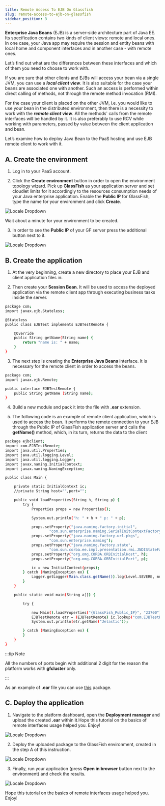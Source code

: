 ```yaml
---
title: Remote Access To EJB On Glassfish
slug: remote-access-to-ejb-on-glassfish
sidebar_position: 3
---
```


<!-- ## Remote Access to EJB on GlassFish -->

**Enterprise Java Beans** (EJB) is a server-side architecture part of Java EE. Its specification contains two kinds of client views: remote and local ones. In one case, your Java app may require the session and entity beans with local home and component interfaces and in another case - with remote ones.

Let’s find out what are the differences between these interfaces and which of them you need to choose to work with.

If you are sure that other clients and EJBs will access your bean via a single JVM, you can use a **_local client view_**. It is also suitable for the case your beans are associated one with another. Such an access is performed within direct calling of methods, not through the remote method invocation (RMI).

For the case your client is placed on the other JVM, i.e. you would like to use your bean in the distributed environment, then there is a necessity to work with the **_remote client view_**. All the methods' calls from the remote interfaces will be handled by it. It is also preferably to use RCV while working with parameters, passed by value between the client application and bean.

Let’s examine how to deploy Java Bean to the PaaS hosting and use EJB remote client to work with it.

## A. Create the environment

1. Log in to your PaaS account.

2. Click the **Create environment** button in order to open the environment topology wizard. Pick up **GlassFish** as your application server and set cloudlet limits for it accordingly to the resources consumption needs of your Java enterprise application. Enable the **Public IP** for GlassFish, type the name for your environment and click **Create**.

<div style={{
    display:'flex',
    justifyContent: 'center',
    margin: '0 0 1rem 0'
}}>

![Locale Dropdown](./img/RemoteAccesstoEJBonGlassFish/create-environment-with-glassfish.png)

</div>

Wait about a minute for your environment to be created.

3. In order to see the **Public IP** of your GF server press the additional button next to it.

<div style={{
    display:'flex',
    justifyContent: 'center',
    margin: '0 0 1rem 0'
}}>

![Locale Dropdown](./img/RemoteAccesstoEJBonGlassFish/glassfish-public-ip.png)

</div>

## B. Create the application

1. At the very beginning, create a new directory to place your EJB and client application files in.

2. Then create your **Session Bean**. It will be used to access the deployed application via the remote client app through executing business tasks inside the server.

```bash
package com;
import javax.ejb.Stateless;

@Stateless
public class EJBTest implements EJBTestRemote {

    @Override
    public String getName(String name) {
        return "name is: " + name;
    }
}
```

3. The next step is creating the **Enterprise Java Beans** interface. It is necessary for the remote client in order to access the beans.

```bash
package com;
import javax.ejb.Remote;

public interface EJBTestRemote {
    public String getName (String name);
}
```

4. Build a new module and pack it into the file with **.ear** extension.

5. The following code is an example of remote client application, which is used to access the bean. It performs the remote connection to your EJB through the Public IP of GlassFish application server and calls the **getName()** method, which, in its turn, returns the data to the client

```bash
package ejbclient;
import com.EJBTestRemote;
import java.util.Properties;
import java.util.logging.Level;
import java.util.logging.Logger;
import javax.naming.InitialContext;
import javax.naming.NamingException;

public class Main {

    private static InitialContext ic;
    //private String host="",port="";

    public void loadProperties(String h, String p) {
        try {
            Properties props = new Properties();

            System.out.println("h: " + h + " p: " + p);

            props.setProperty("java.naming.factory.initial",
                    "com.sun.enterprise.naming.SerialInitContextFactory");
            props.setProperty("java.naming.factory.url.pkgs",
                    "com.sun.enterprise.naming");
            props.setProperty("java.naming.factory.state",
                    "com.sun.corba.ee.impl.presentation.rmi.JNDIStateFactoryImpl");
            props.setProperty("org.omg.CORBA.ORBInitialHost", h);
            props.setProperty("org.omg.CORBA.ORBInitialPort", p);

            ic = new InitialContext(props);
        } catch (NamingException ex) {
            Logger.getLogger(Main.class.getName()).log(Level.SEVERE, null, ex);
        }
    }

    public static void main(String a[]) {

        try {

            new Main().loadProperties("{GlassFish_Public_IP}", "23700");
            EJBTestRemote etr = (EJBTestRemote) ic.lookup("com.EJBTestRemote");
            System.out.println(etr.getName("Jelastic"));

        } catch (NamingException ex) {
        }
    }
}
```

:::tip Note

All the numbers of ports begin with additional 2 digit for the reason the platform works with **gfcluster** only.

:::

As an example of **.ear** file you can use [this](https://cloudmydc.com/) package.

## C. Deploy the application

1. Navigate to the platform dashboard, open the **Deployment manager** and upload the created **.ear** within it.Hope this tutorial on the basics of remote interfaces usage helped you. Enjoy!

<div style={{
    display:'flex',
    justifyContent: 'center',
    margin: '0 0 1rem 0'
}}>

![Locale Dropdown](./img/RemoteAccesstoEJBonGlassFish/upload-archive.png)

</div>

2. Deploy the uploaded package to the GlassFish environment, created in the step A of this instruction.

<div style={{
    display:'flex',
    justifyContent: 'center',
    margin: '0 0 1rem 0'
}}>

![Locale Dropdown](./img/RemoteAccesstoEJBonGlassFish/deploy-archive.png)

</div>

3. Finally, run your application (press **Open in browser** button next to the environment) and check the results.

<div style={{
    display:'flex',
    justifyContent: 'center',
    margin: '0 0 1rem 0'
}}>

![Locale Dropdown](./img/RemoteAccesstoEJBonGlassFish/remote-access-result.png)

</div>

Hope this tutorial on the basics of remote interfaces usage helped you. Enjoy!
